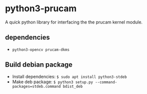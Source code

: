 # python3-prucam
A quick python library for interfacing the the prucam kernel module.

## dependencies
- `python3-opencv prucam-dkms`

## Build debian package
- Install dependencies: `$ sudo apt install python3-stdeb`
- Make deb package: `$ python3 setup.py --command-packages=stdeb.command bdist_deb`
